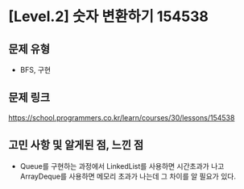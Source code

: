 # [Level.2] 숫자 변환하기 154538

## 문제 유형
- BFS, 구현

## 문제 링크
https://school.programmers.co.kr/learn/courses/30/lessons/154538

## 고민 사항 및 알게된 점, 느낀 점
- Queue를 구현하는 과정에서 LinkedList를 사용하면 시간초과가 나고 ArrayDeque를 사용하면 메모리 초과가 나는데 그 차이를 알 필요가 있다.

